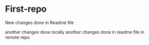 # First-repo

New changes done in Readme file

another changes done locally
another changes done in readme file in remote repo
